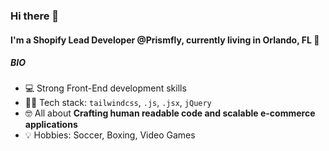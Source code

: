 ### Hi there 👋

#### I'm a Shopify Lead Developer @Prismfly, currently living in Orlando, FL 📍 

##### BIO

- 💻 Strong Front-End development skills
- 👨‍💻 Tech stack: `tailwindcss`, `.js`, `.jsx`, `jQuery`
- 🤓 All about **Crafting human readable code and scalable e-commerce applications**
- 💡 Hobbies: Soccer, Boxing, Video Games
